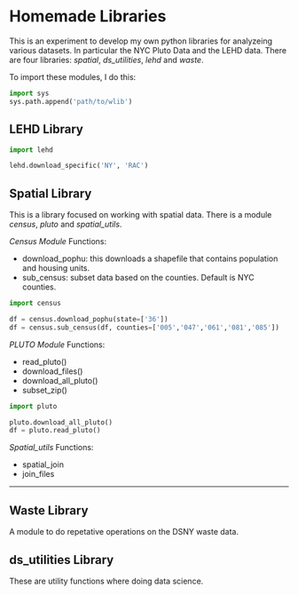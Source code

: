 # Homemade Libraries

This is an experiment to develop my own python libraries for analyzeing various datasets.  In 
particular the NYC Pluto Data and the LEHD data.  There are four libraries: *spatial*, *ds_utilities*, *lehd* and *waste*.

To import these modules, I do this:

```python
import sys
sys.path.append('path/to/wlib')
```

## LEHD Library

```python
import lehd

lehd.download_specific('NY', 'RAC')
```

## Spatial Library


This is a library focused on working with spatial data.  There is a module *census*, *pluto* and *spatial_utils*.

*Census Module*
Functions:

- download_pophu: this downloads a shapefile that contains population and housing units. 
- sub_census: subset data based on the counties.  Default is NYC counties.

```python
import census

df = census.download_pophu(state=['36'])
df = census.sub_census(df, counties=['005','047','061','081','085'])

```

*PLUTO Module*
Functions:

- read_pluto()
- download_files()
- download_all_pluto()
- subset_zip()

```python
import pluto

pluto.download_all_pluto()
df = pluto.read_pluto()
```

*Spatial_utils*
Functions:

- spatial_join
- join_files

---

## Waste Library
A module to do repetative operations on the DSNY waste data.



## ds_utilities Library
These are utility functions where doing data science.
